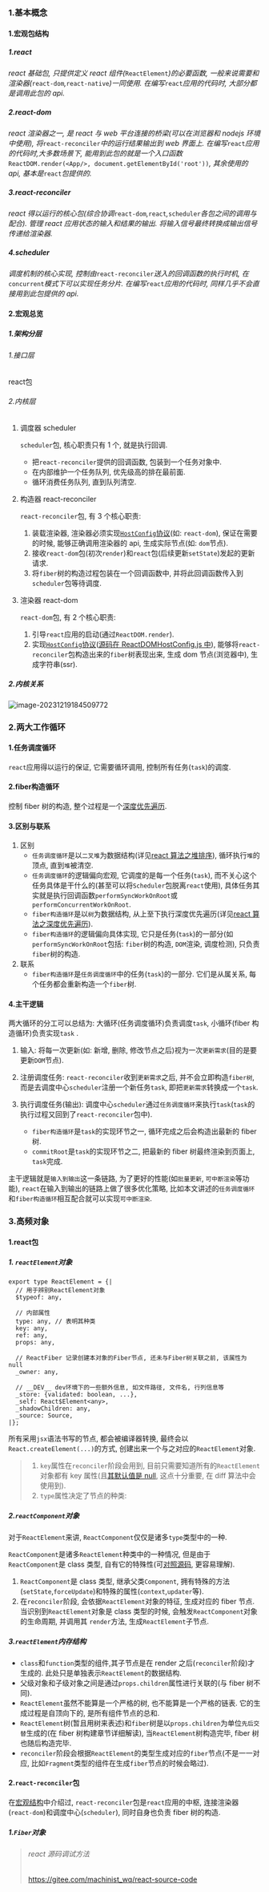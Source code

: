 ### 1.基本概念

#### 1.宏观包结构

##### 1.react

*react 基础包, 只提供定义 react 组件(*`ReactElement`*)的必要函数, 一般来说需要和渲染器(*`react-dom`*,*`react-native`*)一同使用. 在编写*`react`*应用的代码时, 大部分都是调用此包的 api.*

##### 2.react-dom

*react 渲染器之一, 是 react 与 web 平台连接的桥梁(可以在浏览器和 nodejs 环境中使用), 将*`react-reconciler`*中的运行结果输出到 web 界面上. 在编写*`react`*应用的代码时,大多数场景下, 能用到此包的就是一个入口函数*`ReactDOM.render(<App/>, document.getElementById('root'))`*, 其余使用的 api, 基本是*`react`*包提供的.*

##### 3.react-reconciler

*react 得以运行的核心包(综合协调*`react-dom`*,*`react`*,*`scheduler`*各包之间的调用与配合).*
*管理 react 应用状态的输入和结果的输出. 将输入信号最终转换成输出信号传递给渲染器.*

##### 4.scheduler

*调度机制的核心实现, 控制由*`react-reconciler`*送入的回调函数的执行时机, 在*`concurrent`*模式下可以实现任务分片. 在编写*`react`*应用的代码时, 同样几乎不会直接用到此包提供的 api.*

#### 2.宏观总览

##### 1.架构分层

###### 1.接口层

react包

###### 2.内核层

1. 调度器 scheduler

   `scheduler`包, 核心职责只有 1 个, 就是执行回调.

   - 把`react-reconciler`提供的回调函数, 包装到一个任务对象中.
   - 在内部维护一个任务队列, 优先级高的排在最前面.
   - 循环消费任务队列, 直到队列清空.

2. 构造器 react-reconciler

   `react-reconciler`包, 有 3 个核心职责:

   1. 装载渲染器, 渲染器必须实现[`HostConfig`协议](https://github.com/facebook/react/blob/v17.0.2/packages/react-reconciler/README.md#practical-examples)(如: `react-dom`), 保证在需要的时候, 能够正确调用渲染器的 api, 生成实际节点(如: `dom`节点).
   2. 接收`react-dom`包(初次`render`)和`react`包(后续更新`setState`)发起的更新请求.
   3. 将`fiber`树的构造过程包装在一个回调函数中, 并将此回调函数传入到`scheduler`包等待调度.

3. 渲染器 react-dom

   `react-dom`包, 有 2 个核心职责:

   1. 引导`react`应用的启动(通过`ReactDOM.render`).
   2. 实现[`HostConfig`协议](https://github.com/facebook/react/blob/v17.0.2/packages/react-reconciler/README.md#practical-examples)([源码在 ReactDOMHostConfig.js 中](https://github.com/facebook/react/blob/v17.0.2/packages/react-dom/src/client/ReactDOMHostConfig.js)), 能够将`react-reconciler`包构造出来的`fiber`树表现出来, 生成 dom 节点(浏览器中), 生成字符串(ssr).

##### 2.内核关系

![image-20231219184509772](../../../image/image-20231219184509772.png)

### 2.两大工作循环

#### 1.任务调度循环

`react`应用得以运行的保证, 它需要循环调用, 控制所有任务(`task`)的调度.

#### 2.fiber构造循环

控制 fiber 树的构造, 整个过程是一个[深度优先遍历](https://7km.top/algorithm/dfs).

#### 3.区别与联系

1. 区别
   - `任务调度循环`是以`二叉堆`为数据结构(详见[react 算法之堆排序](https://7km.top/algorithm/heapsort)), 循环执行`堆`的顶点, 直到`堆`被清空.
   - `任务调度循环`的逻辑偏向宏观, 它调度的是每一个任务(`task`), 而不关心这个任务具体是干什么的(甚至可以将`Scheduler`包脱离`react`使用), 具体任务其实就是执行回调函数`performSyncWorkOnRoot`或`performConcurrentWorkOnRoot`.
   - `fiber构造循环`是以`树`为数据结构, 从上至下执行深度优先遍历(详见[react 算法之深度优先遍历](https://7km.top/algorithm/dfs)).
   - `fiber构造循环`的逻辑偏向具体实现, 它只是任务(`task`)的一部分(如`performSyncWorkOnRoot`包括: `fiber`树的构造, `DOM`渲染, 调度检测), 只负责`fiber`树的构造.
2. 联系
   - `fiber构造循环`是`任务调度循环`中的任务(`task`)的一部分. 它们是从属关系, 每个任务都会重新构造一个`fiber`树.

#### 4.主干逻辑

 两大循环的分工可以总结为: 大循环(任务调度循环)负责调度`task`, 小循环(fiber 构造循环)负责实现`task` .

1. 输入: 将每一次更新(如: 新增, 删除, 修改节点之后)视为一次`更新需求`(目的是要更新`DOM`节点).

2. 注册调度任务: `react-reconciler`收到`更新需求`之后, 并不会立即构造`fiber树`, 而是去调度中心`scheduler`注册一个新任务`task`, 即把`更新需求`转换成一个`task`.

3. 执行调度任务(输出): 调度中心`scheduler`通过`任务调度循环`来执行`task`(`task`的执行过程又回到了`react-reconciler`包中).
   - `fiber构造循环`是`task`的实现环节之一, 循环完成之后会构造出最新的 fiber 树.
   - `commitRoot`是`task`的实现环节之二, 把最新的 fiber 树最终渲染到页面上, `task`完成.

主干逻辑就是`输入到输出`这一条链路, 为了更好的性能(如`批量更新`, `可中断渲染`等功能), `react`在输入到输出的链路上做了很多优化策略, 比如本文讲述的`任务调度循环`和`fiber构造循环`相互配合就可以实现`可中断渲染`.

### 3.高频对象

#### 1.react包

##### 1. `reactElement`对象

```react
export type ReactElement = {|
  // 用于辨别ReactElement对象
  $typeof: any,

  // 内部属性
  type: any, // 表明其种类
  key: any,
  ref: any,
  props: any,

  // ReactFiber 记录创建本对象的Fiber节点, 还未与Fiber树关联之前, 该属性为null
  _owner: any,

  // __DEV__ dev环境下的一些额外信息, 如文件路径, 文件名, 行列信息等
  _store: {validated: boolean, ...},
  _self: React$Element<any>,
  _shadowChildren: any,
  _source: Source,
|};
```



所有采用`jsx`语法书写的节点, 都会被编译器转换, 最终会以`React.createElement(...)`的方式, 创建出来一个与之对应的`ReactElement`对象.

> 1. `key`属性在`reconciler`阶段会用到, 目前只需要知道所有的`ReactElement`对象都有 key 属性(且[其默认值是 null](https://github.com/facebook/react/blob/v17.0.2/packages/react/src/ReactElement.js#L348-L357), 这点十分重要, 在 diff 算法中会使用到).
> 2. `type`属性决定了节点的种类:

##### 2.`reactComponent`对象

对于`ReactElement`来讲, `ReactComponent`仅仅是诸多`type`类型中的一种.

`ReactComponent`是诸多`ReactElement`种类中的一种情况, 但是由于`ReactComponent`是 class 类型, 自有它的特殊性(可[对照源码](https://github.com/facebook/react/blob/v17.0.2/packages/react/src/ReactBaseClasses.js), 更容易理解).

1. `ReactComponent`是 class 类型, 继承父类`Component`, 拥有特殊的方法(`setState`,`forceUpdate`)和特殊的属性(`context`,`updater`等).
2. 在`reconciler`阶段, 会依据`ReactElement`对象的特征, 生成对应的 fiber 节点. 当识别到`ReactElement`对象是 class 类型的时候, 会触发`ReactComponent`对象的生命周期, 并调用其 `render`方法, 生成`ReactElement`子节点.

##### 3.`reactElement`内存结构

- `class`和`function`类型的组件,其子节点是在 render 之后(`reconciler`阶段)才生成的. 此处只是单独表示`ReactElement`的数据结构.
- 父级对象和子级对象之间是通过`props.children`属性进行关联的(与 fiber 树不同).
- `ReactElement`虽然不能算是一个严格的树, 也不能算是一个严格的链表. 它的生成过程是自顶向下的, 是所有组件节点的总和.
- `ReactElement`树(暂且用树来表述)和`fiber`树是以`props.children`为单位`先后交替`生成的(在 fiber 树构建章节详细解读), 当`ReactElement`树构造完毕, fiber 树也随后构造完毕.
- `reconciler`阶段会根据`ReactElement`的类型生成对应的`fiber`节点(不是一一对应, 比如`Fragment`类型的组件在生成`fiber`节点的时候会略过).

#### 2.`react-reconciler`包

在[宏观结构](https://7km.top/main/macro-structure)中介绍过, `react-reconciler`包是`react`应用的中枢, 连接渲染器(`react-dom`)和调度中心(`scheduler`), 同时自身也负责 fiber 树的构造.

##### 1.`Fiber`对象



> ###### react 源码调试方法
>
> https://gitee.com/machinist_wq/react-source-code



[1]: https://7km.top/main/scheduler/	" 调度原理"
[2]: https://github.com/wbbhacker/react-illustration-series	" react 架构原理"


